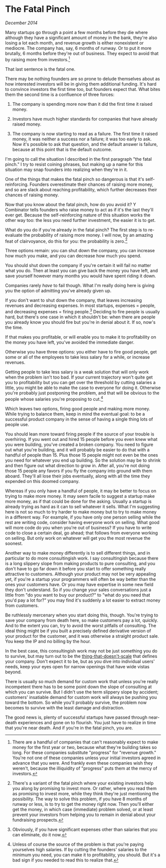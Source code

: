 # The Fatal Pinch

_December 2014_

Many startups go through a point a few months before they die where although they have a significant amount of money in the bank, they're also losing a lot each month, and revenue growth is either nonexistent or mediocre. The company has, say, 6 months of runway. Or to put it more brutally, 6 months before they're out of business. They expect to avoid that by raising more from investors.[^1]

That last sentence is the fatal one.

There may be nothing founders are so prone to delude themselves about as how interested investors will be in giving them additional funding. It's hard to convince investors the first time too, but founders expect that. What bites them the second time is a confluence of three forces:

1. The company is spending more now than it did the first time it raised money.

2. Investors have much higher standards for companies that have already raised money.

3. The company is now starting to read as a failure. The first time it raised money, it was neither a success nor a failure; it was too early to ask. Now it's possible to ask that question, and the default answer is failure, because at this point that is the default outcome.

I'm going to call the situation I described in the first paragraph "the fatal pinch." I try to resist coining phrases, but making up a name for this situation may snap founders into realizing when they're in it.

One of the things that makes the fatal pinch so dangerous is that it's self-reinforcing. Founders overestimate their chances of raising more money, and so are slack about reaching profitability, which further decreases their chances of raising money.

Now that you know about the fatal pinch, how do you avoid it? Y Combinator tells founders who raise money to act as if it's the last they'll ever get. Because the self-reinforcing nature of this situation works the other way too: the less you need further investment, the easier it is to get.

What do you do if you're already in the fatal pinch? The first step is to re-evaluate the probability of raising more money. I will now, by an amazing feat of clairvoyance, do this for you: the probability is zero.[^2]

Three options remain: you can shut down the company, you can increase how much you make, and you can decrease how much you spend.

You should shut down the company if you're certain it will fail no matter what you do. Then at least you can give back the money you have left, and save yourself however many months you would have spent riding it down.

Companies rarely _have_ to fail though. What I'm really doing here is giving you the option of admitting you've already given up.

If you don't want to shut down the company, that leaves increasing revenues and decreasing expenses. In most startups, expenses = people, and decreasing expenses = firing people.[^3] Deciding to fire people is usually hard, but there's one case in which it shouldn't be: when there are people you already know you should fire but you're in denial about it. If so, now's the time.

If that makes you profitable, or will enable you to make it to profitability on the money you have left, you've avoided the immediate danger.

Otherwise you have three options: you either have to fire good people, get some or all of the employees to take less salary for a while, or increase revenues.

Getting people to take less salary is a weak solution that will only work when the problem isn't too bad. If your current trajectory won't quite get you to profitability but you can get over the threshold by cutting salaries a little, you might be able to make the case to everyone for doing it. Otherwise you're probably just postponing the problem, and that will be obvious to the people whose salaries you're proposing to cut.[^4]

Which leaves two options, firing good people and making more money. While trying to balance them, keep in mind the eventual goal: to be a successful product company in the sense of having a single thing lots of people use.

You should lean more toward firing people if the source of your trouble is overhiring. If you went out and hired 15 people before you even knew what you were building, you've created a broken company. You need to figure out what you're building, and it will probably be easier to do that with a handful of people than 15. Plus those 15 people might not even be the ones you need for whatever you end up building. So the solution may be to shrink and then figure out what direction to grow in. After all, you're not doing those 15 people any favors if you fly the company into ground with them aboard. They'll all lose their jobs eventually, along with all the time they expended on this doomed company.

Whereas if you only have a handful of people, it may be better to focus on trying to make more money. It may seem facile to suggest a startup make more money, as if that could be done for the asking. Usually a startup is already trying as hard as it can to sell whatever it sells. What I'm suggesting here is not so much to try harder to make money but to try to make money in a different way. For example, if you have only one person selling while the rest are writing code, consider having everyone work on selling. What good will more code do you when you're out of business? If you have to write code to close a certain deal, go ahead; that follows from everyone working on selling. But only work on whatever will get you the most revenue the soonest.

Another way to make money differently is to sell different things, and in particular to do more consultingish work. I say consultingish because there is a long slippery slope from making products to pure consulting, and you don't have to go far down it before you start to offer something really attractive to customers. Although your product may not be very appealing yet, if you're a startup your programmers will often be way better than the ones your customers have. Or you may have expertise in some new field they don't understand. So if you change your sales conversations just a little from "do you want to buy our product?" to "what do you need that you'd pay a lot for?" you may find it's suddenly a lot easier to extract money from customers.

Be ruthlessly mercenary when you start doing this, though. You're trying to save your company from death here, so make customers pay a lot, quickly. And to the extent you can, try to avoid the worst pitfalls of consulting. The ideal thing might be if you built a precisely defined derivative version of your product for the customer, and it was otherwise a straight product sale. You keep the IP and no billing by the hour.

In the best case, this consultingish work may not be just something you do to survive, but may turn out to be the [thing-that-doesn't-scale](http://paulgraham.com/ds.html) that defines your company. Don't expect it to be, but as you dive into individual users' needs, keep your eyes open for narrow openings that have wide vistas beyond.

There is usually so much demand for custom work that unless you're really incompetent there has to be some point down the slope of consulting at which you can survive. But I didn't use the term slippery slope by accident; customers' insatiable demand for custom work will always be pushing you toward the bottom. So while you'll probably survive, the problem now becomes to survive with the least damage and distraction.

The good news is, plenty of successful startups have passed through near-death experiences and gone on to flourish. You just have to realize in time that you're near death. And if you're in the fatal pinch, you are.

[^1]: There are a handful of companies that can't reasonably expect to make money for the first year or two, because what they're building takes so long. For these companies substitute "progress" for "revenue growth." You're not one of these companies unless your initial investors agreed in advance that you were. And frankly even these companies wish they weren't, because the illiquidity of "progress" puts them at the mercy of investors.

[^2]: There's a variant of the fatal pinch where your existing investors help you along by promising to invest more. Or rather, where you read them as promising to invest more, while they think they're just mentioning the possibility. The way to solve this problem, if you have 8 months of runway or less, is to try to get the money right now. Then you'll either get the money, in which case (immediate) problem solved, or at least prevent your investors from helping you to remain in denial about your fundraising prospects.

[^3]: Obviously, if you have significant expenses other than salaries that you can eliminate, do it now.

[^4]: Unless of course the source of the problem is that you're paying yourselves high salaries. If by cutting the founders' salaries to the minimum you need, you can make it to profitability, you should. But it's a bad sign if you needed to read this to realize that.
